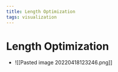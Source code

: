 ```yaml
---
title: Length Optimization
tags: visualization
---
```


# Length Optimization
- ![[Pasted image 20220418123246.png]]






















